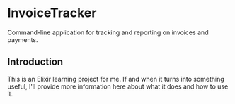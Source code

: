 # InvoiceTracker

Command-line application for tracking and reporting on invoices and payments.

## Introduction

This is an Elixir learning project for me.  If and when it turns into something useful, I'll provide more information here about what it does and how to use it.
